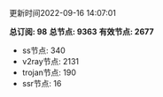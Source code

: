 更新时间2022-09-16 14:07:01

**总订阅: 98**
**总节点: 9363**
**有效节点: 2677**
- ss节点: 340
- v2ray节点: 2131
- trojan节点: 190
- ssr节点: 16
